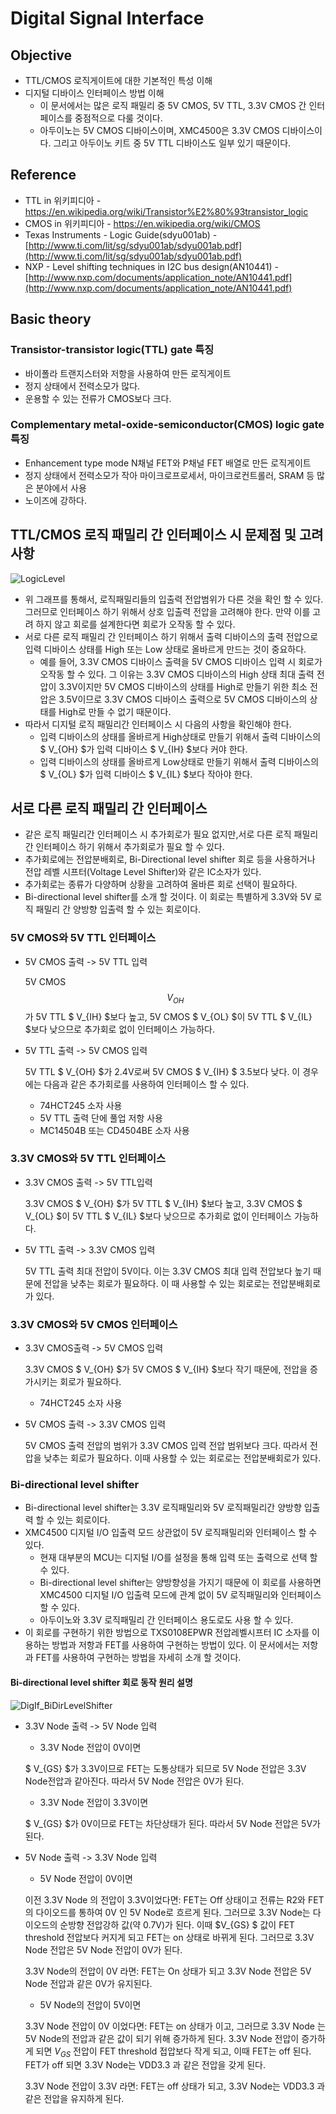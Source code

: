 # Digital Signal Interface

## Objective

* TTL/CMOS 로직게이트에 대한 기본적인 특성 이해
* 디지털 디바이스 인터페이스 방법 이해
  * 이 문서에서는 많은 로직 패밀리 중 5V CMOS, 5V TTL, 3.3V CMOS 간 인터페이스를 중점적으로 다룰 것이다.
  * 아두이노는 5V CMOS 디바이스이며, XMC4500은 3.3V CMOS 디바이스이다. 그리고 아두이노 키트 중 5V TTL 디바이스도 일부 있기 때문이다.

## Reference

* TTL in 위키피디아 - https://en.wikipedia.org/wiki/Transistor%E2%80%93transistor_logic
* CMOS in 위키피디아 - https://en.wikipedia.org/wiki/CMOS
* Texas Instruments - Logic Guide(sdyu001ab) - [http://www.ti.com/lit/sg/sdyu001ab/sdyu001ab.pdf](http://www.ti.com/lit/sg/sdyu001ab/sdyu001ab.pdf)
* NXP - Level shifting techniques in I2C bus design(AN10441) - [http://www.nxp.com/documents/application_note/AN10441.pdf](http://www.nxp.com/documents/application_note/AN10441.pdf)

## Basic theory

### Transistor-transistor logic(TTL) gate 특징

* 바이폴라 트랜지스터와 저항을 사용하여 만든 로직게이트
* 정지 상태에서 전력소모가 많다.
* 운용할 수 있는 전류가 CMOS보다 크다.

### Complementary metal-oxide-semiconductor(CMOS) logic gate 특징

* Enhancement type mode N채널  FET와 P채널 FET 배열로 만든 로직게이트
* 정지 상태에서 전력소모가 작아 마이크로프로세서, 마이크로컨트롤러, SRAM 등 많은 분야에서 사용
* 노이즈에 강하다.

## TTL/CMOS 로직 패밀리 간 인터페이스 시 문제점 및 고려사항

![LogicLevel](./images/DigIf_LogicLevel.png)

* 위 그래프를 통해서, 로직패밀리들의 입출력 전압범위가 다른 것을 확인 할 수 있다. 그러므로 인터페이스 하기 위해서 상호 입출력 전압을 고려해야 한다. 만약 이를 고려 하지 않고 회로를 설계한다면 회로가 오작동 할 수 있다.
* 서로 다른 로직 패밀리 간 인터페이스 하기 위해서 출력 디바이스의 출력 전압으로 입력 디바이스 상태를 High 또는 Low 상태로 올바르게 만드는 것이 중요하다. 
  * 예를 들어, 3.3V  CMOS 디바이스 출력을 5V CMOS 디바이스 입력 시 회로가 오작동 할 수 있다. 그 이유는 3.3V CMOS 디바이스의 High 상태 최대 출력 전압이 3.3V이지만 5V CMOS 디바이스의 상태를 High로 만들기 위한 최소 전압은 3.5V이므로 3.3V CMOS 디바이스 출력으로 5V CMOS 디바이스의 상태를 High로 만들 수 없기 때문이다.
* 따라서 디지털 로직 패밀리간 인터페이스 시 다음의 사항을 확인해야 한다.
  - 입력 디바이스의 상태를 올바르게 High상태로 만들기 위해서 출력 디바이스의 $ V_{OH} $가 입력 디바이스 $ V_{IH} $보다 커야 한다.
  - 입력 디바이스의 상태를 올바르게 Low상태로 만들기 위해서 출력 디바이스의 $ V_{OL} $가 입력 디바이스 $ V_{IL} $보다 작아야 한다.

## 서로 다른 로직 패밀리 간 인터페이스

- 같은 로직 패밀리간 인터페이스 시 추가회로가 필요 없지만,서로 다른 로직 패밀리 간 인터페이스 하기 위해서 추가회로가 필요 할 수 있다.
- 추가회로에는 전압분배회로, Bi-Directional level shifter 회로 등을 사용하거나 전압 레벨 시프터(Voltage Level Shifter)와 같은 IC소자가 있다.
- 추가회로는 종류가 다양하며 상황을 고려하여 올바른 회로 선택이 필요하다.
- Bi-directional level shifter를 소개 할 것이다. 이 회로는 특별하게 3.3V와 5V 로직 패밀리 간 양방향 입출력 할 수 있는 회로이다.

### 5V CMOS와 5V TTL 인터페이스

* 5V CMOS 출력 -> 5V TTL 입력

  5V CMOS $$ V_{OH} $$가 5V TTL $ V_{IH} $보다 높고, 5V CMOS $ V_{OL} $이 5V TTL $ V_{IL} $보다 낮으므로 추가회로 없이 인터페이스 가능하다.

* 5V TTL 출력 -> 5V CMOS 입력

  5V TTL $ V_{OH} $가 2.4V로써 5V CMOS $ V_{IH} $ 3.5보다 낮다. 이 경우에는 다음과 같은 추가회로를 사용하여 인터페이스 할 수 있다.

  * 74HCT245 소자 사용
  * 5V TTL 출력 단에 풀업 저항 사용
  * MC14504B 또는 CD4504BE 소자 사용

### 3.3V CMOS와 5V TTL 인터페이스

* 3.3V CMOS 출력 -> 5V TTL입력

  3.3V CMOS $ V_{OH} $가 5V TTL $ V_{IH} $보다 높고, 3.3V CMOS $ V_{OL} $이 5V TTL $ V_{IL} $보다 낮으므로 추가회로 없이 인터페이스 가능하다.

* 5V TTL 출력 -> 3.3V CMOS 입력

  5V TTL 출력 최대 전압이 5V이다. 이는 3.3V CMOS 최대 입력 전압보다 높기 때문에 전압을 낮추는 회로가 필요하다. 이 때 사용할 수 있는 회로로는 전압분배회로가 있다.

### 3.3V CMOS와 5V CMOS 인터페이스

* 3.3V CMOS출력 -> 5V CMOS 입력

  3.3V CMOS $ V_{OH} $가 5V CMOS $ V_{IH} $보다 작기 때문에, 전압을 증가시키는 회로가 필요하다.

  * 74HCT245 소자 사용

* 5V CMOS 출력 -> 3.3V CMOS 입력

  5V CMOS 출력 전압의 범위가 3.3V CMOS 입력 전압 범위보다 크다. 따라서 전압을 낮추는 회로가 필요하다. 이때 사용할 수 있는 회로로는 전압분배회로가 있다.

### Bi-directional level shifter

- Bi-directional level shifter는 3.3V 로직패밀리와 5V 로직패밀리간 양방향 입출력 할 수 있는 회로이다.
- XMC4500 디지털 I/O 입출력 모드 상관없이 5V 로직패밀리와 인터페이스 할 수 있다.
    - 현재 대부분의 MCU는 디지털 I/O를 설정을 통해 입력 또는 출력으로 선택 할 수 있다.
    - Bi-directional level shifter는 양방향성을 가지기 때문에 이 회로를 사용하면 XMC4500 디지털 I/O 입출력 모드에 관계 없이 5V 로직패밀리와 인터페이스 할 수 있다.
    - 아두이노와 3.3V 로직패밀리 간 인터페이스 용도로도 사용 할 수 있다.
- 이 회로를 구현하기 위한 방법으로 TXS0108EPWR 전압레벨시프터 IC 소자를 이용하는 방법과 저항과 FET를 사용하여 구현하는 방법이 있다. 이 문서에서는 저항과 FET를 사용하여 구현하는 방법을 자세히 소개 할 것이다.

#### Bi-directional level shifter 회로 동작 원리 설명



![DigIf_BiDirLevelShifter](./images/DigIf_BiDirLevelShifter.png)

* 3.3V Node 출력 -> 5V Node 입력

    * 3.3V Node 전압이 0V이면

    $ V_{GS} $가 3.3V이므로 FET는 도통상태가 되므로 5V Node 전압은 3.3V Node전압과 같아진다. 따라서 5V Node 전압은 0V가 된다.

    * 3.3V Node 전압이 3.3V이면

    $ V_{GS} $가 0V이므로 FET는 차단상태가 된다. 따라서 5V Node 전압은 5V가 된다.

* 5V Node 출력 -> 3.3V Node 입력

    * 5V Node 전압이 0V이면

    이전 3.3V Node 의 전압이 3.3V이었다면:  FET는 Off 상태이고 전류는 R2와 FET의 다이오드를 통하여 0V 인 5V Node로 흐르게 된다.  그러므로 3.3V Node는 다이오드의 순방향 전압강하 값(약 0.7V)가 된다.  이때 $V_{GS} $ 값이 FET threshold 전압보다 커지게 되고 FET는 on 상태로 바뀌게 된다.  그러므로 3.3V Node 전압은 5V Node 전압이 0V가 된다.

    3.3V Node의 전압이 0V 라면: FET는 On 상태가 되고 3.3V Node 전압은 5V Node 전압과 같은 0V가 유지된다.

    * 5V Node의 전압이 5V이면

    3.3V Node 전압이 0V 이었다면: FET는 on 상태가 이고, 그러므로 3.3V Node 는 5V Node의 전압과 같은 값이 되기 위해 증가하게 된다.  3.3V Node 전압이 증가하게 되면 $V_{GS}$ 전압이 FET threshold 접압보다 작게 되고, 이때 FET는 off 된다.  FET가 off 되면 3.3V Node는 VDD3.3 과 같은 전압을 갖게 된다.

    3.3V Node 전압이 3.3V 라면: FET는 off 상태가 되고, 3.3V Node는 VDD3.3 과 같은 전압을 유지하게 된다.


